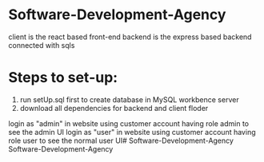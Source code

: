 # Software-Development-Agency
client is the react based front-end
backend is the express based backend connected with sqls

# Steps to set-up:
1. run setUp.sql first to create database in MySQL workbence server
2. download all dependencies for backend and client floder

login as "admin" in website using customer account having role admin to see the admin UI
login as "user" in website using customer account having role user to see the normal user UI# 
Software-Development-Agency
Software-Development-Agency
